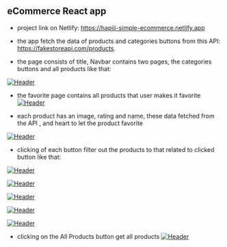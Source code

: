 ## eCommerce React app

- project link on Netlify: https://hapiii-simple-ecommerce.netlify.app
- the app fetch the data of products and categories buttons from this API: https://fakestoreapi.com/products.

- the page consists of title, Navbar contains two pages, the categories buttons and all products like that:

[![Header](https://res.cloudinary.com/hapiii/image/upload/v1669116234/react-apps/qhyrkbamwpey3wc7xsxh.png)](https://some-url.dev/)

- the favorite page contains all products that user makes it favorite
[![Header](https://res.cloudinary.com/hapiii/image/upload/v1669116233/react-apps/ughysxl72ha7g5bmmmwx.png)](https://some-url.dev/)

- each product has an image, rating and name, these data fetched from the API , and heart to let the product favorite

[![Header](https://res.cloudinary.com/hapiii/image/upload/v1669231585/react-apps/woekupkqztv15fi2aokh.jpg)](https://some-url.dev/)


- clicking of each button filter out the products to that related to clicked button like that:

[![Header](https://res.cloudinary.com/hapiii/image/upload/v1669231366/react-apps/hiybah7xxyjnww9p4dw3.png)](https://some-url.dev/)

[![Header](https://res.cloudinary.com/hapiii/image/upload/v1669231366/react-apps/wzf3gxhptq3gqvlb3h1o.png)](https://some-url.dev/)

[![Header](https://res.cloudinary.com/hapiii/image/upload/v1669231367/react-apps/njggz8vtssgb04sxb48q.png)](https://some-url.dev/)

[![Header](https://res.cloudinary.com/hapiii/image/upload/v1669231366/react-apps/wzf3gxhptq3gqvlb3h1o.png)](https://some-url.dev/)

[![Header](https://res.cloudinary.com/hapiii/image/upload/v1669231367/react-apps/wfggksvgjr0wxn0so1lq.png)](https://some-url.dev/)


- clicking on the All Products button get all products 
[![Header](https://res.cloudinary.com/hapiii/image/upload/v1669231367/react-apps/avxpqgacyza43us1k6sy.png)](https://some-url.dev/)
